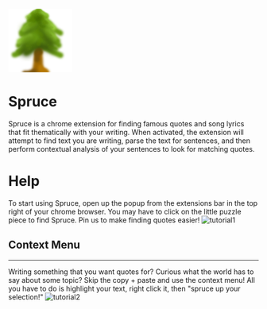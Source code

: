 ![Spruce](./icons/icon-128.png)

# Spruce

Spruce is a chrome extension for finding famous quotes and song lyrics that fit thematically with your writing. When activated, the extension will attempt to find text you are writing, parse the text for sentences, and then perform contextual analysis of your sentences to look for matching quotes.

# Help

To start using Spruce, open up the popup from the extensions bar in the top right of your chrome browser. You may have to click on the little puzzle piece to find Spruce. Pin us to make finding quotes easier!
![tutorial1](./tutorials/animation.gif)

## Context Menu
---
Writing something that you want quotes for? Curious what the world has to say about some topic? Skip the copy + paste and use the context menu! All you have to do is highlight your text, right click it, then "spruce up your selection!"
![tutorial2](./tutorials/context.gif)